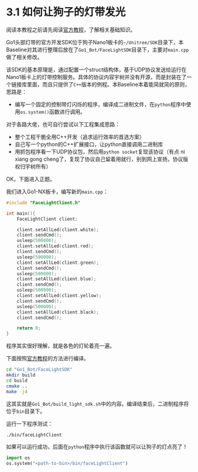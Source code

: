 # 3.1 如何让狗子的灯带发光

阅读本教程之前请先阅读[官方教程](https://www.yuque.com/ironfatty/nly1un/cmls8h)，了解相关基础知识。

Go1头部灯带的官方开发SDK位于狗子Nano1板卡的`~/Unitree/SDK`目录下，本Baseline对其进行整理后放在了`Go1_Bot/FaceLightSDK`目录下，主要对`main.cpp`做了相关修改。

该SDK的基本原理是，通过配置一个struct结构体，基于UDP协议发送给运行在Nano1板卡上的灯带控制服务。具体的协议内容宇树并没有开源，而是封装在了一个链接库里面，而且只提供了`C++`版本的例程。本Baseline本着能简就简的原则，思路是：

* 编写一个固定的控制带灯闪烁的程序，编译成二进制文件，在`python`程序中使用`os.system()`函数进行调用。

对于各路大佬，也可自行尝试以下工程集成思路：
* 整个工程干脆全用C++开发（追求运行效率的首选方案）
* 自己写一个python的C++扩展接口，让python直接调用二进制库
* 用抓包程序看一下UDP协议包，然后用`python socket`复现该协议（有点 ni xiang gong cheng了，复现了协议自己留着用就行，别到网上宣扬，协议版权归宇树所有）

OK，下面进入正题。

我们进入Go1-NX板卡，编写新的`main.cpp`：

```cpp
#include "FaceLightClient.h"

int main(){
    FaceLightClient client;

    client.setAllLed(client.white);
    client.sendCmd();
    usleep(500000);
    client.setAllLed(client.red);
    client.sendCmd();
    usleep(500000);
    client.setAllLed(client.green);
    client.sendCmd();
    usleep(500000);
    client.setAllLed(client.blue);
    client.sendCmd();
    usleep(500000);
    client.setAllLed(client.yellow);
    client.sendCmd();
    usleep(500000);
    client.setAllLed(client.black);
    client.sendCmd();

    return 0;
}
```

程序其实很好理解，就是各色的灯轮着亮一遍。

下面按照[官方教程](https://www.yuque.com/ironfatty/nly1un/cmls8h)的方法进行编译。

```sh
cd "Go1_Bot/FaceLightSDK"
mkdir build
cd build
cmake ..
make -j4
```

这其实就是`Go1_Bot/build_light_sdk.sh`中的内容。编译结束后，二进制程序将位于`bin`目录下。

运行一下程序测试：

```sh
./bin/faceLightClient
```

如果可以运行成功，后面在`python`程序中执行该函数就可以让狗子的灯点亮了！

```py
import os
os.system("<path-to-bin>/bin/faceLightClient")
```



